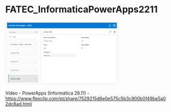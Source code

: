 # FATEC_InformaticaPowerApps2211

<img src="FATEC_InformaticaPowerApps2211.jpg" width="70%" height="70%">

Vídeo - PowerApps (Informática 28.11) - https://www.flexclip.com/pt/share/7529215d6e0e575c5b3c900b0f49be5a02dc8ad.html

